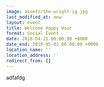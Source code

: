 ```yaml
---
image: assets/the-wright-ig.jpg
last_modified_at: now
layout: event
title: Welcome Happy Hour
format: Social Event
date: 2018-04-25 00:00:00 +0000
date_end: 2018-05-01 06:00:00 +0000
location_name: ''
location_address: ''
redirect_from: []
---
```

adfafdg
